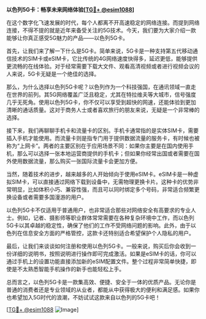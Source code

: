 **以色列5G卡：畅享未来网络体验[[TG💪+ @esim1088](https://t.me/s/esim1088)]**

在这个数字化飞速发展的时代，每个人都离不开高速稳定的网络连接。而提到网络连接，不得不提的就是近年来备受关注的5G技术。今天，我们要为大家介绍一款能够让你真正感受5G魅力的产品——以色列5G卡。

首先，让我们来了解一下什么是5G卡。简单来说，5G卡是一种支持第五代移动通信技术的SIM卡或eSIM卡，它比传统的4G网络速度快得多，延迟更低，能够提供更流畅的在线体验。对于经常需要下载大文件、观看高清视频或者进行视频会议的人来说，5G卡无疑是一个绝佳的选择。

那么，为什么选择以色列5G卡呢？以色列作为一个科技强国，在通讯领域一直走在世界的前列。其5G网络覆盖广泛且稳定，尤其在特拉维夫等大城市，信号强度几乎无死角。使用以色列5G卡，你不仅可以享受到超快的网速，还能体验到更加清晰的通话质量。这对于商务人士或者喜欢旅行的朋友来说，无疑是一个非常棒的选择。

接下来，我们再聊聊手机卡和流量卡的区别。手机卡通常指的是实体SIM卡，需要插入手机才能使用。而流量卡则是指专门用于提供数据流量的服务卡，有时候也被称为“上网卡”。两者的主要区别在于应用场景不同：如果你主要是在国内使用手机，那么可以选择一张本地运营商提供的手机卡；但如果你经常出国或者需要在国外使用数据流量，那么购买一张国际流量卡会更加方便。

当然，随着技术的进步，越来越多的人开始倾向于使用eSIM卡。eSIM卡是一种虚拟SIM卡，可以直接通过网络下载到设备中，无需物理更换卡片。这种卡的优势非常明显，比如体积小巧、兼容性强，而且可以同时绑定多个号码，非常适合频繁更换设备或者需要多国漫游的用户。

以色列5G卡不仅适用于普通用户，也非常适合那些对网络安全有高要求的专业人士。例如，记者、摄影师等职业群体常常需要在各种复杂环境中工作，而以色列5G卡以其卓越的稳定性，确保了他们的工作不受网络问题的影响。此外，由于以色列在信息安全方面的严格管控，这款卡还特别适合希望保护个人隐私的用户。

最后，让我们来谈谈如何注册和使用以色列5G卡。一般来说，购买后你会收到一份详细的说明书，按照说明进行操作即可完成激活。如果是eSIM卡的话，你可以通过手机上的设置功能直接添加新的eSIM配置文件。整个过程非常简单快捷，即使是不太熟悉智能手机操作的新手也能轻松上手。

总而言之，以色列5G卡是一款集高效、便捷、安全于一体的优质产品。无论你是普通的消费者还是专业领域的从业者，都能从中获得极大的便利和满足感。如果你也希望加入5G时代的浪潮，不妨试试这款来自以色列的5G卡吧！

[[TG💪+ @esim1088](https://t.me/s/esim1088) ![Image](https://i.postimg.cc/4NQfJmqS/Snipaste-2025-05-13-00-14-12.png)]